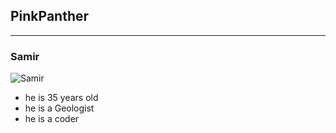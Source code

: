 ## PinkPanther

---

### Samir

![Samir](https://avatars1.githubusercontent.com/u/67711948?s=460&u=e08367ea779afa28c14cc5ecc636f6c6133df45a&v=4)

- he is 35 years old
- he is a Geologist
- he is a coder
